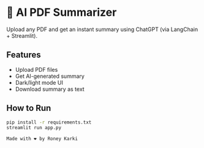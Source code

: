 # 📄 AI PDF Summarizer

Upload any PDF and get an instant summary using ChatGPT (via LangChain + Streamlit).

## Features
- Upload PDF files
- Get AI-generated summary
- Dark/light mode UI
- Download summary as text

## How to Run

```bash
pip install -r requirements.txt
streamlit run app.py

Made with ❤️ by Roney Karki